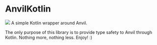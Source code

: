 # AnvilKotlin
[![](https://jitpack.io/v/graknol/AnvilKotlin.svg)](https://jitpack.io/#graknol/AnvilKotlin)
A simple Kotlin wrapper around Anvil.

The only purpose of this library is to provide type safety to Anvil through Kotlin. Nothing more, nothing less. Enjoy! :) 
